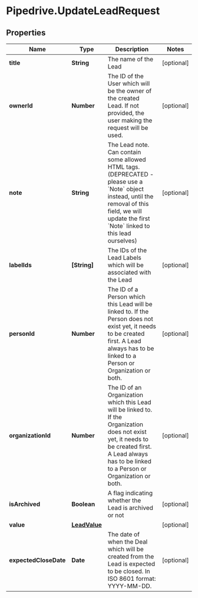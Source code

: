 # Pipedrive.UpdateLeadRequest

## Properties

Name | Type | Description | Notes
------------ | ------------- | ------------- | -------------
**title** | **String** | The name of the Lead | [optional] 
**ownerId** | **Number** | The ID of the User which will be the owner of the created Lead. If not provided, the user making the request will be used. | [optional] 
**note** | **String** | The Lead note. Can contain some allowed HTML tags. (DEPRECATED - please use a &#x60;Note&#x60; object instead, until the removal of this field, we will update the first &#x60;Note&#x60; linked to this lead ourselves)  | [optional] 
**labelIds** | **[String]** | The IDs of the Lead Labels which will be associated with the Lead | [optional] 
**personId** | **Number** | The ID of a Person which this Lead will be linked to. If the Person does not exist yet, it needs to be created first. A Lead always has to be linked to a Person or Organization or both.  | [optional] 
**organizationId** | **Number** | The ID of an Organization which this Lead will be linked to. If the Organization does not exist yet, it needs to be created first. A Lead always has to be linked to a Person or Organization or both. | [optional] 
**isArchived** | **Boolean** | A flag indicating whether the Lead is archived or not | [optional] 
**value** | [**LeadValue**](LeadValue.md) |  | [optional] 
**expectedCloseDate** | **Date** | The date of when the Deal which will be created from the Lead is expected to be closed. In ISO 8601 format: YYYY-MM-DD. | [optional] 


